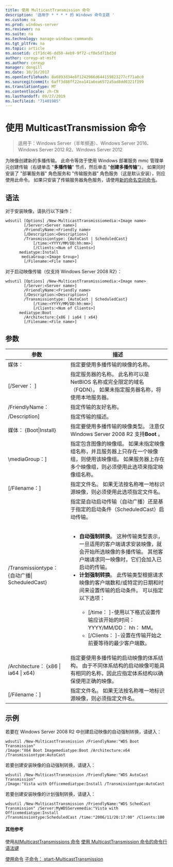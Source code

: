 ```yaml
---
title: 使用 MulticastTransmission 命令
description: '适用于 * * * * 的 Windows 命令主题 '
ms.custom: na
ms.prod: windows-server
ms.reviewer: na
ms.suite: na
ms.technology: manage-windows-commands
ms.tgt_pltfrm: na
ms.topic: article
ms.assetid: c1f1dc46-dd50-4eb9-9f72-cf0e5d71bd3d
author: coreyp-at-msft
ms.author: coreyp
manager: dongill
ms.date: 10/16/2017
ms.openlocfilehash: 8a6893d34e8f1242966d644159823277cf71a0c0
ms.sourcegitcommit: 6aff3d88ff22ea141a6ea6572a5ad8dd6321f199
ms.translationtype: MT
ms.contentlocale: zh-CN
ms.lasthandoff: 09/27/2019
ms.locfileid: "71401985"
---
```

# <a name="using-the-new-multicasttransmission-command"></a>使用 MulticastTransmission 命令

>适用于：Windows Server（半年频道）、Windows Server 2016、Windows Server 2012 R2、Windows Server 2012

为映像创建新的多播传输。 此命令等效于使用 Windows 部署服务 mmc 管理单元创建传输（右键单击 "**多播传输**" 节点，然后单击 "**创建多播传输**"）。 如果同时安装了 "部署服务器" 角色服务和 "传输服务器" 角色服务（这是默认安装），则应使用此命令。 如果只安装了传输服务器角色服务，请使用[新的命名空间命令](using-the-new-namespace-command.md)。
## <a name="syntax"></a>语法
对于安装映像，请执行以下操作：
```
wdsutil [Options] /New-MulticastTransmissiomedia:<Image name>
        [/Server:<Server name>]
        /FriendlyName:<Friendly name>
        [/Description:<Description>]
        /Transmissiontype: {AutoCast | ScheduledCast}
            [/time:<YYYY/MM/DD:hh:mm>]
            [/Clients:<Num of Clients>]
      mediatype:Install
       mediaGroup:<Image Group>]
        [/Filename:<File name>]
```
对于启动映像传输（仅支持 Windows Server 2008 R2）：
```
wdsutil [Options] /New-MulticastTransmissiomedia:<Image name>
        [/Server:<Server name>]
        /FriendlyName:<Friendly name>
        [/Description:<Description>]
        /Transmissiontype: {AutoCast | ScheduledCast}
            [/time:<YYYY/MM/DD:hh:mm>]
            [/Clients:<Num of Clients>]
      mediatype:Boot
        /Architecture:{x86 | ia64 | x64}
        [/Filename:<File name>]
```
## <a name="parameters"></a>参数
|参数|描述|
|-------|--------|
媒体：<Image name>|指定要使用多播传输的映像的名称。|
|[/Server： <Server name>]|指定服务器的名称。 此名称可以是 NetBIOS 名称或完全限定的域名（FQDN）。 如果未指定服务器名称，将使用本地服务器。|
|/FriendlyName：<Friendly name>|指定传输的友好名称。|
|/Description<Description>]|指定传输的描述。|
媒体： {Boot&#124;Install}|指定要使用多播传输的映像类型。 注意仅 Windows Server 2008 R2 支持**Boot** 。|
|\mediaGroup：<Image group name>]|指定包含图像的映像组。 如果未指定映像组名称，并且服务器上只存在一个映像组，则使用该映像组。 如果服务器上存在多个映像组，则必须使用此选项来指定映像组名称。|
|[/Filename：<File name>]|指定文件名。 如果无法按名称唯一地标识源映像，则必须使用此选项指定文件名。|
|/Transmissiontype： {自动广播&#124; ScheduledCast}|指定是自动启动传输（自动广播）还是基于指定的启动条件（ScheduledCast）启动传输。<br /><br /><ul><li>**自动强制转换**。 这种传输类型表示，一旦适用的客户端请求安装映像，就会开始所选映像的多播传输。 其他客户端请求同一映像时，它们会加入已启动的传输。</li><li>**计划强制转换**。 此传输类型根据请求映像的客户端数和/或特定的日期和时间来设置传输的启动条件。 可以指定以下选项：<br /><br /><ul><li>[/time： <time>]-使用以下格式设置传输应该开始的时间： YYYY/MM/DD： hh： MM。</li><li>[/Clients： <Number of clients>]-设置在传输开始之前要等待的最少客户端数。</li></ul></li></ul>|
|/Architecture： {x86 &#124; ia64 &#124; x64}|指定要使用多播传输的启动映像的体系结构。 由于不同体系结构的启动映像可能具有相同的名称，因此应指定体系结构以确保使用正确的映像。|
|[/Filename：<File name>]|指定文件名。 如果无法按名称唯一地标识源映像，则必须指定文件名。|
## <a name="BKMK_examples"></a>示例
若要在 Windows Server 2008 R2 中创建启动映像的自动强制转换，请键入：
```
wdsutil /New-MulticastTransmission /FriendlyName:"WDS Boot Transmission"
/Image:"X64 Boot Imagemediatype:Boot /Architecture:x64 /Transmissiontype:AutoCast
```
若要创建安装映像的自动强制转换，请键入：
```
wdsutil /New-MulticastTransmission /FriendlyName:"WDS AutoCast Transmission"
/Image:"Vista with Officemediatype:Install /Transmissiontype:AutoCast
```
若要创建安装映像的计划强制转换，请键入：
```
wdsutil /New-MulticastTransmission /FriendlyName:"WDS SchedCast Transmission" /Server:MyWDSServemedia:"Vista with Officemediatype:Install 
/Transmissiontype:ScheduledCast /time:"2006/11/20:17:00" /Clients:100
```
#### <a name="additional-references"></a>其他参考
使用[AllMulticastTransmissions 命令](using-the-get-allmulticasttransmissions-command.md) [
使用 MulticastTransmission 命令的](using-the-get-multicasttransmission-command.md)[命令行语法键](command-line-syntax-key.md)

[使用命令](using-the-remove-multicasttransmission-command.md)
[子命令： start-MulticastTransmission](subcommand-start-multicasttransmission.md)
